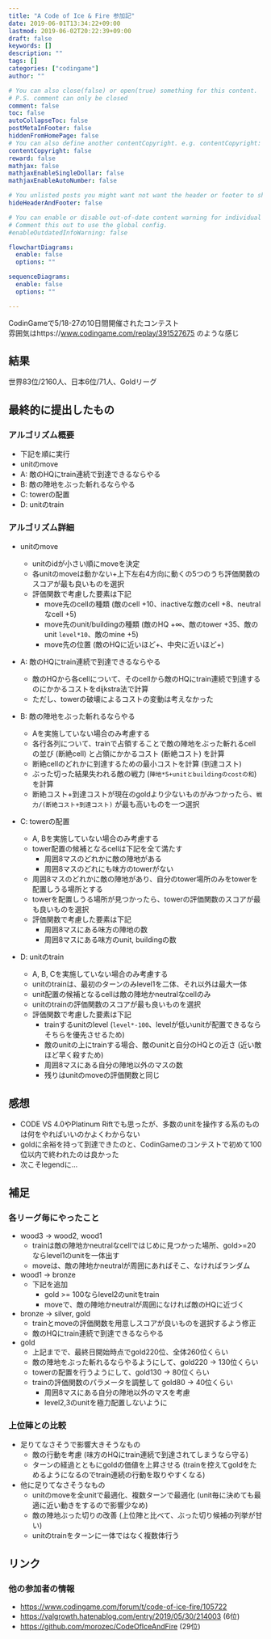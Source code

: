 ```yaml
---
title: "A Code of Ice & Fire 参加記"
date: 2019-06-01T13:34:22+09:00
lastmod: 2019-06-02T20:22:39+09:00
draft: false
keywords: []
description: ""
tags: []
categories: ["codingame"]
author: ""

# You can also close(false) or open(true) something for this content.
# P.S. comment can only be closed
comment: false
toc: false
autoCollapseToc: false
postMetaInFooter: false
hiddenFromHomePage: false
# You can also define another contentCopyright. e.g. contentCopyright: "This is another copyright."
contentCopyright: false
reward: false
mathjax: false
mathjaxEnableSingleDollar: false
mathjaxEnableAutoNumber: false

# You unlisted posts you might want not want the header or footer to show
hideHeaderAndFooter: false

# You can enable or disable out-of-date content warning for individual post.
# Comment this out to use the global config.
#enableOutdatedInfoWarning: false

flowchartDiagrams:
  enable: false
  options: ""

sequenceDiagrams: 
  enable: false
  options: ""

---
```


CodinGameで5/18-27の10日間開催されたコンテスト  
雰囲気はhttps://www.codingame.com/replay/391527675 のような感じ
<!--more-->


## 結果
世界83位/2160人、日本6位/71人、Goldリーグ


## 最終的に提出したもの

### アルゴリズム概要
- 下記を順に実行
 - unitのmove
 - A: 敵のHQにtrain連続で到達できるならやる
 - B: 敵の陣地をぶった斬れるならやる
 - C: towerの配置
 - D: unitのtrain

### アルゴリズム詳細
- unitのmove
  - unitのidが小さい順にmoveを決定
  - 各unitのmoveは動かない+上下左右4方向に動くの5つのうち評価関数のスコアが最も良いものを選択
  - 評価関数で考慮した要素は下記
      - move先のcellの種類 (敵のcell +10、inactiveな敵のcell +8、neutralなcell +5)
      - move先のunit/buildingの種類 (敵のHQ +∞、敵のtower +35、敵のunit `level*10`、敵のmine +5)
      - move先の位置 (敵のHQに近いほど+、中央に近いほど+)

- A: 敵のHQにtrain連続で到達できるならやる
  - 敵のHQから各cellについて、そのcellから敵のHQにtrain連続で到達するのにかかるコストをdijkstra法で計算
  - ただし、towerの破壊によるコストの変動は考えなかった

- B: 敵の陣地をぶった斬れるならやる
  - Aを実施していない場合のみ考慮する
  - 各行各列について、trainで占領することで敵の陣地をぶった斬れるcellの並び (断絶cell) と占領にかかるコスト (断絶コスト) を計算
  - 断絶cellのどれかに到達するための最小コストを計算 (到達コスト)
  - ぶった切った結果失われる敵の戦力 (`陣地*5+unitとbuildingのcostの和`) を計算
  - 断絶コスト+到達コストが現在のgoldより少ないものがみつかったら、`戦力/(断絶コスト+到達コスト)` が最も高いものを一つ選択

- C: towerの配置
  - A, Bを実施していない場合のみ考慮する
  - tower配置の候補となるcellは下記を全て満たす
      - 周囲8マスのどれかに敵の陣地がある
      - 周囲8マスのどれにも味方のtowerがない
  - 周囲8マスのどれかに敵の陣地があり、自分のtower場所のみをtowerを配置しうる場所とする
  - towerを配置しうる場所が見つかったら、towerの評価関数のスコアが最も良いものを選択
  - 評価関数で考慮した要素は下記
      - 周囲8マスにある味方の陣地の数
      - 周囲8マスにある味方のunit, buildingの数

- D: unitのtrain
  - A, B, Cを実施していない場合のみ考慮する
  - unitのtrainは、最初のターンのみlevel1を二体、それ以外は最大一体
  - unit配置の候補となるcellは敵の陣地かneutralなcellのみ
  - unitのtrainの評価関数のスコアが最も良いものを選択
  - 評価関数で考慮した要素は下記
      - trainするunitのlevel (`level*-100`、levelが低いunitが配置できるならそちらを優先させるため)
      - 敵のunitの上にtrainする場合、敵のunitと自分のHQとの近さ (近い敵ほど早く殺すため)
      - 周囲8マスにある自分の陣地以外のマスの数
      - 残りはunitのmoveの評価関数と同じ

## 感想
- CODE VS 4.0やPlatinum Riftでも思ったが、多数のunitを操作する系のものは何をやればいいのかよくわからない
- goldに余裕を持って到達できたのと、CodinGameのコンテストで初めて100位以内で終われたのは良かった
- 次こそlegendに...

## 補足
### 各リーグ毎にやったこと
- wood3 -> wood2, wood1
  - trainは敵の陣地かneutralなcellではじめに見つかった場所、gold>=20ならlevel1のunitを一体出す
  - moveは、敵の陣地かneutralが周囲にあればそこ、なければランダム
- wood1 -> bronze
  - 下記を追加
      - gold >= 100ならlevel2のunitをtrain
      - moveで、敵の陣地かneutralが周囲になければ敵のHQに近づく
- bronze -> silver, gold
  - trainとmoveの評価関数を用意しスコアが良いものを選択するよう修正
  - 敵のHQにtrain連続で到達できるならやる
- gold
  - 上記までで、最終日開始時点でgold220位、全体260位くらい
  - 敵の陣地をぶった斬れるならやるようにして、gold220 -> 130位くらい
  - towerの配置を行うようにして、gold130 -> 80位くらい
  - trainの評価関数のパラメータを調整して gold80 -> 40位くらい
      - 周囲8マスにある自分の陣地以外のマスを考慮
      - level2,3のunitを極力配置しないように

### 上位陣との比較
- 足りてなさそうで影響大きそうなもの
  - 敵の行動を考慮 (味方のHQにtrain連続で到達されてしまうなら守る)
  - ターンの経過とともにgoldの価値を上昇させる (trainを控えてgoldをためるようになるのでtrain連続の行動を取りやすくなる)
- 他に足りてなさそうなもの
  - unitのmoveを全unitで最適化、複数ターンで最適化 (unit毎に決めても最適に近い動きをするので影響少なめ)
  - 敵の陣地ぶった切りの改善 (上位陣と比べて、ぶった切り候補の列挙が甘い)
  - unitのtrainをターンに一体ではなく複数体行う

## リンク
### 他の参加者の情報
- https://www.codingame.com/forum/t/code-of-ice-fire/105722
- https://valgrowth.hatenablog.com/entry/2019/05/30/214003 (6位)
- https://github.com/morozec/CodeOfIceAndFire (29位)
